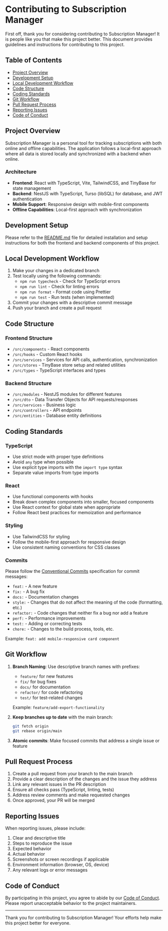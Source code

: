 # Contributing to Subscription Manager

First off, thank you for considering contributing to Subscription Manager! It is people like you that make this project better. This document provides guidelines and instructions for contributing to this project.

## Table of Contents

- [Project Overview](#project-overview)
- [Development Setup](#development-setup)
- [Local Development Workflow](#local-development-workflow)
- [Code Structure](#code-structure)
- [Coding Standards](#coding-standards)
- [Git Workflow](#git-workflow)
- [Pull Request Process](#pull-request-process)
- [Reporting Issues](#reporting-issues)
- [Code of Conduct](#code-of-conduct)

## Project Overview

Subscription Manager is a personal tool for tracking subscriptions with both online and offline capabilities. The application follows a local-first approach where all data is stored locally and synchronized with a backend when online.

### Architecture

- **Frontend**: React with TypeScript, Vite, TailwindCSS, and TinyBase for state management
- **Backend**: NestJS with TypeScript, Turso (libSQL) for database, and JWT authentication
- **Mobile Support**: Responsive design with mobile-first components
- **Offline Capabilities**: Local-first approach with synchronization

## Development Setup

Please refer to the [README.md](README.md) file for detailed installation and setup instructions for both the frontend and backend components of this project.

## Local Development Workflow

1. Make your changes in a dedicated branch
2. Test locally using the following commands:
   - `npm run typecheck` - Check for TypeScript errors
   - `npm run lint` - Check for linting errors
   - `npm run format` - Format code using Prettier
   - `npm run test` - Run tests (when implemented)
3. Commit your changes with a descriptive commit message
4. Push your branch and create a pull request

## Code Structure

### Frontend Structure

- `/src/components` - React components
- `/src/hooks` - Custom React hooks
- `/src/services` - Services for API calls, authentication, synchronization
- `/src/stores` - TinyBase store setup and related utilities
- `/src/types` - TypeScript interfaces and types

### Backend Structure

- `/src/modules` - NestJS modules for different features
- `/src/dto` - Data Transfer Objects for API requests/responses
- `/src/services` - Business logic
- `/src/controllers` - API endpoints
- `/src/entities` - Database entity definitions

## Coding Standards

### TypeScript

- Use strict mode with proper type definitions
- Avoid `any` type when possible
- Use explicit type imports with the `import type` syntax
- Separate value imports from type imports

### React

- Use functional components with hooks
- Break down complex components into smaller, focused components
- Use React context for global state when appropriate
- Follow React best practices for memoization and performance

### Styling

- Use TailwindCSS for styling
- Follow the mobile-first approach for responsive design
- Use consistent naming conventions for CSS classes

### Commits

Please follow the [Conventional Commits](https://www.conventionalcommits.org/) specification for commit messages:

- `feat:` - A new feature
- `fix:` - A bug fix
- `docs:` - Documentation changes
- `style:` - Changes that do not affect the meaning of the code (formatting, etc.)
- `refactor:` - Code changes that neither fix a bug nor add a feature
- `perf:` - Performance improvements
- `test:` - Adding or correcting tests
- `chore:` - Changes to the build process, tools, etc.

Example: `feat: add mobile-responsive card component`

## Git Workflow

1. **Branch Naming**: Use descriptive branch names with prefixes:
   - `feature/` for new features
   - `fix/` for bug fixes
   - `docs/` for documentation
   - `refactor/` for code refactoring
   - `test/` for test-related changes

   Example: `feature/add-export-functionality`

2. **Keep branches up to date** with the main branch:
   ```bash
   git fetch origin
   git rebase origin/main
   ```

3. **Atomic commits**: Make focused commits that address a single issue or feature

## Pull Request Process

1. Create a pull request from your branch to the main branch
2. Provide a clear description of the changes and the issue they address
3. Link any relevant issues in the PR description
4. Ensure all checks pass (TypeScript, linting, tests)
5. Address review comments and make requested changes
6. Once approved, your PR will be merged

## Reporting Issues

When reporting issues, please include:

1. Clear and descriptive title
2. Steps to reproduce the issue
3. Expected behavior
4. Actual behavior
5. Screenshots or screen recordings if applicable
6. Environment information (browser, OS, device)
7. Any relevant logs or error messages

## Code of Conduct

By participating in this project, you agree to abide by our [Code of Conduct](https://github.com/Tekwetu/subspot#coc-ov-file). Please report unacceptable behavior to the project maintainers.

---

Thank you for contributing to Subscription Manager! Your efforts help make this project better for everyone.
